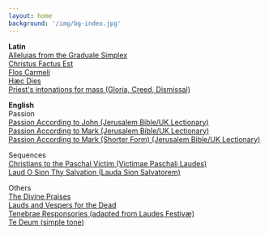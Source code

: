 ```yaml
---
layout: home 
background: '/img/bg-index.jpg' 
---
```

**Latin**  
[Alleluias from the Graduale Simplex](/pdf/Alleluias-from-the-Graduale-Simplex.pdf)  
[Christus Factus Est](/pdf/christus-factus-est.pdf)  
[Flos Carmeli](/pdf/flos-carmeli.pdf)  
[Hæc Dies](/pdf/haec-dies.pdf)  
[Priest's intonations for mass (Gloria, Creed, Dismissal)](/pdf/intonations.pdf)  

**English**  
Passion  
[Passion According to John (Jerusalem Bible/UK Lectionary)](/pdf/passion-john.pdf)  
[Passion According to Mark (Jerusalem Bible/UK Lectionary)](/pdf/passion-mark.pdf)  
[Passion According to Mark (Shorter Form) (Jerusalem Bible/UK Lectionary)](/pdf/passion-mark-shorter.pdf)  

Sequences  
[Christians to the Paschal Victim (Victimae Paschali Laudes)](/pdf/christians-to-the-paschal-victim.pdf)  
[Laud O Sion Thy Salvation (Lauda Sion Salvatorem)](/pdf/laud-o-sion.pdf)  

Others  
[The Divine Praises](/pdf/the-divine-praises.pdf)  
[Lauds and Vespers for the Dead](/pdf/office-for-the-dead.pdf)  
[Tenebrae Responsories (adapted from Laudes Festivæ)](/pdf/tenebrae.pdf)  
[Te Deum (simple tone)](/pdf/te-deum.pdf)  